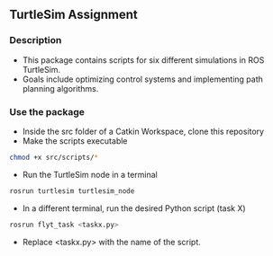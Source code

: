 ## TurtleSim Assignment

### Description
- This package contains scripts for six different simulations in ROS TurtleSim.
- Goals include optimizing control systems and implementing path planning algorithms.

### Use the package
- Inside the src folder of a Catkin Workspace, clone this repository
- Make the scripts executable
```bash
chmod +x src/scripts/*
```
- Run the TurtleSim node in a terminal
```bash
rosrun turtlesim turtlesim_node
```

- In a different terminal, run the desired Python script (task X)
```bash
rosrun flyt_task <taskx.py>
```
- Replace <taskx.py> with the name of the script.

